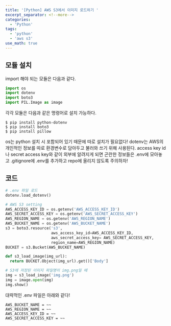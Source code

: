 ```yaml
---
title: '[Python] AWS S3에서 이미지 로드하기 '
excerpt_separator: <!--more-->
categories:
  - 'Python'
tags:
  - 'python'
  - 'aws s3'
use_math: true
---
```


## 모듈 설치

import 해야 되는 모듈은 다음과 같다.

```python
import os
import dotenv
import boto3
import PIL.Image as image
```

각각 모듈은 다음과 같은 명령어로 설치 가능하다.

```
$ pip install python-dotenv
$ pip install boto3
$ pip install pillow
```

os는 python 설치 시 포함되어 있기 때문에 따로 설치가 필요없다!
dotenv는 AWS의 개인적인 정보를 따로 환경변수로 담아두고 불러와 쓰기 위해 사용된다. access key id나 secret access key와 같이 외부에 알려지게 되면 곤란한 정보들은 .env에 모아놓고 .gitignore에 .env를 추가하고 repo에 올리지 않도록 주의하자!

## 코드

```python
# .env 파일 로드
dotenv.load_dotenv()

# AWS S3 setting
AWS_ACCESS_KEY_ID = os.getenv('AWS_ACCESS_KEY_ID')
AWS_SECRET_ACCESS_KEY = os.getenv('AWS_SECRET_ACCESS_KEY')
AWS_REGION_NAME = os.getenv('AWS_REGION_NAME')
AWS_BUCKET_NAME = os.getenv('AWS_BUCKET_NAME')
s3 = boto3.resource('s3',
                    aws_access_key_id=AWS_ACCESS_KEY_ID,
                    aws_secret_access_key= AWS_SECRET_ACCESS_KEY,
                    region_name=AWS_REGION_NAME)
BUCKET = s3.Bucket(AWS_BUCKET_NAME)

def s3_load_image(img_url):
  return BUCKET.Object(img_url).get()['Body']

# S3에 저장된 이미지 파일명이 img.png일 때
img = s3_load_image('img.png')
img = image.open(img)
img.show()

```

대략적인 .env 파일은 아래와 같다!

```
AWS_BUCKET_NAME = ~~
AWS_REGION_NAME = ~~
AWS_ACCESS_KEY_ID = ~~
AWS_SECRET_ACCESS_KEY = ~~
```
